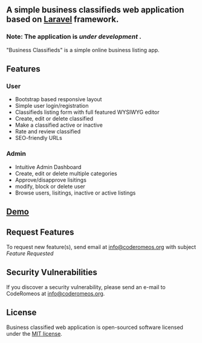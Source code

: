 ## A simple business classifieds web application based on [Laravel](http://laravel.com/) framework.

### Note: The application is *under development* .

"Business Classifieds" is a simple online business listing app.

## Features

### User
- Bootstrap based responsive layout
- Simple user login/registration
- Classifieds listing form with full featured WYSIWYG editor
- Create, edit or delete classified
- Make a classified active or inactive
- Rate and review classified
- SEO-friendly URLs

### Admin
- Intuitive Admin Dashboard
- Create, edit or delete multiple categories
- Approve/disapprove lisitings
- modify, block or delete user
- Browse users, lisitings, inactive or active listings

## [Demo](http://classifieds.demopixels.com)

## Request Features

To request new feature(s), send email at info@coderomeos.org with subject *Feature Requested*

## Security Vulnerabilities

If you discover a security vulnerability, please send an e-mail to CodeRomeos at info@coderomeos.org.
## License

Business classified web application is open-sourced software licensed under the [MIT license](http://opensource.org/licenses/MIT).
